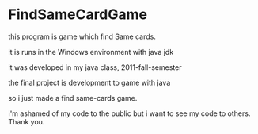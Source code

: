 FindSameCardGame
================

this program is game which find Same cards.

it is runs in the Windows environment with java jdk

it was developed in my java class, 2011-fall-semester 

the final project is development to game with java

so i just made a find same-cards game.

i'm ashamed of my code to the public but i want to see my code to others.
Thank you.
